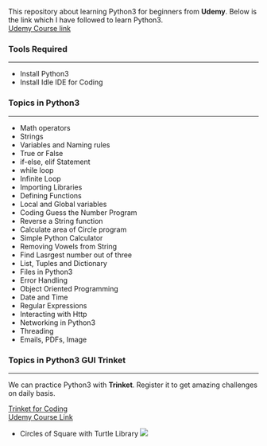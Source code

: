 This repository about learning Python3 for beginners from **Udemy**.
Below is the link which I have followed to learn Python3.<br>
[Udemy Course link](https://www.udemy.com/share/101qt6BEETc1tRQH4=/)

### Tools Required 
---
* Install Python3 
* Install Idle IDE for Coding

### Topics in Python3
---
* Math operators
* Strings
* Variables and Naming rules
* True or False
* if-else, elif Statement
* while loop
* Infinite Loop
* Importing Libraries
* Defining Functions
* Local and Global variables
* Coding Guess the Number Program 
* Reverse a String function
* Calculate area of Circle program
* Simple Python Calculator
* Removing Vowels from String
* Find Lasrgest number out of three
* List, Tuples and Dictionary
* Files in Python3
* Error Handling
* Object Oriented Programming
* Date and Time
* Regular Expressions
* Interacting with Http
* Networking in Python3
* Threading
* Emails, PDFs, Image

### Topics in Python3 GUI Trinket ###
---
We can practice Python3 with **Trinket**. Register it to get amazing challenges on daily basis.<br>

[Trinket for Coding](https://trinket.io/)<br>
[Udemy Course Link](https://www.udemy.com/share/101tuyBEETc1tRQH4=/)<br>

* Circles of Square with Turtle Library
![](ezgif.com-gif-maker.gif)
	
